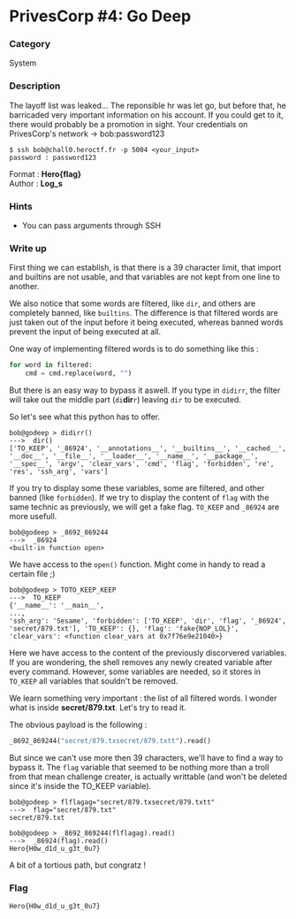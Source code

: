 # PrivesCorp #4: Go Deep

### Category

System

### Description

The layoff list was leaked... The reponsible hr was let go, but before that, he barricaded very important information on his account. If you could get to it, there would probably be a promotion in sight.
Your credentials on PrivesCorp's network -> bob:password123

```shell
$ ssh bob@chall0.heroctf.fr -p 5004 <your_input>
password : password123
```

Format : **Hero{flag}**<br>
Author : **Log_s**

### Hints

- You can pass arguments through SSH

### Write up

First thing we can establish, is that there is a 39 character limit, that import and builtins are not usable, and that variables are not kept from one line to another.

We also notice that some words are filtered, like `dir`, and others are completely banned, like `builtins`. The difference is that filtered words are just taken out of the input before it being executed, whereas banned words prevent the input of being executed at all.

One way of implementing filtered words is to do something like this :
```python
for word in filtered:
    cmd = cmd.replace(word, "")
```
But there is an easy way to bypass it aswell. If you type in `didirr`, the filter will take out the middle part (`di`**dir**`r`) leaving `dir` to be executed.

So let's see what this python has to offer.

```
bob@godeep > didirr()
--->  dir()
['TO_KEEP', '_86924', '__annotations__', '__builtins__', '__cached__', '__doc__', '__file__', '__loader__', '__name__', '__package__', '__spec__', 'argv', 'clear_vars', 'cmd', 'flag', 'forbidden', 're', 'res', 'ssh_arg', 'vars']
```

If you try to display some these variables, some are filtered, and other banned (like `forbidden`). If we try to display the content of `flag` with the same technic as previously, we will get a fake flag. `TO_KEEP` and `_86924` are more usefull.

```
bob@godeep > _8692_869244
--->  _86924
<built-in function open>
```

We have access to the `open()` function. Might come in handy to read a certain file ;)

```
bob@godeep > TOTO_KEEP_KEEP
--->  TO_KEEP
{'__name__': '__main__',
...,
'ssh_arg': 'Sesame', 'forbidden': ['TO_KEEP', 'dir', 'flag', '_86924', 'secret/879.txt'], 'TO_KEEP': {}, 'flag': 'fake{NOP_LOL}', 'clear_vars': <function clear_vars at 0x7f76e9e21040>}
```

Here we have access to the content of the previously discorvered variables. If you are wondering, the shell removes any newly created variable after every command. However, some variables are needed, so it stores in `TO_KEEP` all variables that souldn't be removed.

We learn something very important : the list of all filtered words. I wonder what is inside **secret/879.txt**. Let's try to read it.

The obvious payload is the following :
```python
_8692_869244("secret/879.txsecret/879.txtt").read()
```
But since we can't use more then 39 characters, we'll have to find a way to bypass it. The `flag` variable that seemed to be nothing more than a troll from that mean challenge creater, is actually writtable (and won't be deleted since it's inside the TO_KEEP variable).
```
bob@godeep > flflagag="secret/879.txsecret/879.txtt"
--->  flag="secret/879.txt"
secret/879.txt

bob@godeep > _8692_869244(flflagag).read()
--->  _86924(flag).read()
Hero{H0w_d1d_u_g3t_0u7}
```

A bit of a tortious path, but congratz !

### Flag

```Hero{H0w_d1d_u_g3t_0u7}```